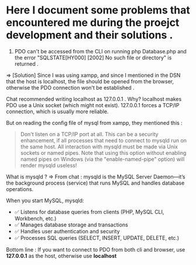 # Here I document some problems that encountered me during the proejct development and their solutions . 

1. PDO can't be accessed from the CLI on running php Database.php
   and the error "SQLSTATE[HY000] [2002] No such file or
   directory" is returned . 

=> [Solution] Since I was using xampp, and since I mentioned in
the DSN that the host is localhost, the file should be opened
from the browser, otherwise the PDO connection won't be
established . 

Chat recommended writing localhost as 127.0.0.1 . 
Why?
localhost makes PDO use a Unix socket (which might not exist).
127.0.0.1 forces a TCP/IP connection, which is usually more
reliable.

But on reading the config file of mysql from xampp, they
mentioned this : 
> Don't listen on a TCP/IP port at all. This can be a security enhancement,
> if all processes that need to connect to mysqld run on the same host.
> All interaction with mysqld must be made via Unix sockets or named pipes.
> Note that using this option without enabling named pipes on Windows
> (via the "enable-named-pipe" option) will render mysqld useless!

What is mysqld ?
=> From chat : 
mysqld is the MySQL Server Daemon—it’s the background process (service) that runs MySQL and handles database operations.

When you start MySQL, mysqld:
- ✅ Listens for database queries from clients (PHP, MySQL CLI, Workbench, etc.)
- ✅ Manages database storage and transactions
- ✅ Handles user authentication and security
- ✅ Processes SQL queries (SELECT, INSERT, UPDATE, DELETE, etc.)

Bottom line : If you want to connect to PDO from both cli and
browser, use **127.0.0.1** as the host, otherwise use **localhost**

